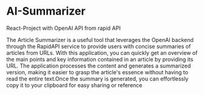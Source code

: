 # AI-Summarizer
React-Project with OpenAI API from rapid API 

The Article Summarizer is a useful tool that leverages the OpenAI backend through the RapidAPI service to provide users with concise summaries of articles from URLs.
With this application, you can quickly get an overview of the main points and key information contained in an article by providing its URL. The application processes the content and generates a summarized version, making it easier to grasp the article's essence without having to read the entire text.Once the summary is generated, you can effortlessly copy it to your clipboard for easy sharing or reference

